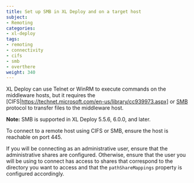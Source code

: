 ```yaml
---
title: Set up SMB in XL Deploy and on a target host
subject:
- Remoting
categories:
- xl-deploy
tags:
- remoting
- connectivity
- cifs
- smb
- overthere
weight: 340
---
```


XL Deploy can use Telnet or WinRM to execute commands on the middleware hosts, but it requires the [CIFS|https://technet.microsoft.com/en-us/library/cc939973.aspx] or [SMB](http://en.wikipedia.org/wiki/Server_Message_Block) protocol to transfer files to the middleware host.

**Note:** SMB is supported in XL Deploy 5.5.6, 6.0.0, and later.

To connect to a remote host using CIFS or SMB, ensure the host is reachable on port 445.

If you will be connecting as an administrative user, ensure that the administrative shares are configured. Otherwise, ensure that the user you will be using to connect has access to shares that correspond to the directory you want to access and that the `pathShareMappings` property is configured accordingly.
